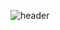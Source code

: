 ![header](https://capsule-render.vercel.app/api?type=waving&color=timeAuto&text=Jisoo_Lee&fontAlign=70&fontSize=40&fontColor=d6ace6)

<!--
**jjisoooo/jjisoooo** is a ✨ _special_ ✨ repository because its `README.md` (this file) appears on your GitHub profile.

Here are some ideas to get you started:

- 🔭 I’m currently working on ...
- 🌱 I’m currently learning ...
- 👯 I’m looking to collaborate on ...
- 🤔 I’m looking for help with ...
- 💬 Ask me about ...
- 📫 How to reach me: ...
- 😄 Pronouns: ...
- ⚡ Fun fact: ...
-->
